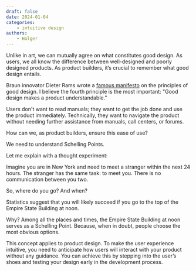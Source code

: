 ```yaml
---
draft: false
date: 2024-01-04
categories:
    - intuitive design
authors:
    - Holger
--- 
```


Unlike in art, we can mutually agree on what constitutes good design. As users, we all know the difference between well-designed and poorly designed products. As product builders, it’s crucial to remember what good design entails.

Braun innovator Dieter Rams wrote a [famous manifesto](https://designmuseum.org/discover-design/all-stories/what-is-good-design-a-quick-look-at-dieter-rams-ten-principles) on the principles of good design. I believe the fourth principle is the most important: "Good design makes a product understandable."

Users don't want to read manuals; they want to get the job done and use the product immediately. Technically, they want to navigate the product without needing further assistance from manuals, call centers, or forums.

How can we, as product builders, ensure this ease of use?

We need to understand Schelling Points.

Let me explain with a thought experiment:

Imagine you are in New York and need to meet a stranger within the next 24 hours. The stranger has the same task: to meet you. There is no communication between you two.

So, where do you go? And when?

Statistics suggest that you will likely succeed if you go to the top of the Empire State Building at noon.

Why? Among all the places and times, the Empire State Building at noon serves as a Schelling Point. Because, when in doubt, people choose the most obvious options.

This concept applies to product design. To make the user experience intuitive, you need to anticipate how users will interact with your product without any guidance. You can achieve this by stepping into the user’s shoes and testing your design early in the development process.